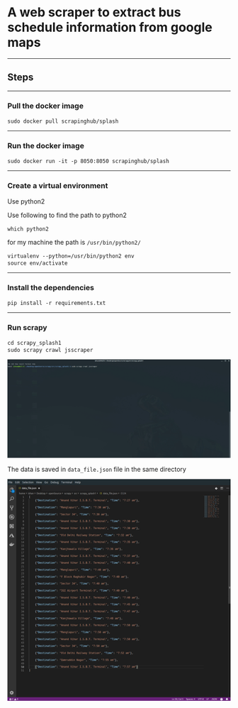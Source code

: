 # A web scraper to extract bus schedule information from google maps


---
## Steps
---

### Pull the docker image

```Shell
sudo docker pull scrapinghub/splash
```

---

### Run the docker image

```Shell
sudo docker run -it -p 8050:8050 scrapinghub/splash
```

---

### Create a virtual environment

Use python2

Use following to find the path to python2

```Shell
which python2
```

for my machine the path is `/usr/bin/python2/`

```Shell
virtualenv --python=/usr/bin/python2 env
source env/activate
```

---

### Install the dependencies

```Shell
pip install -r requirements.txt
```

---

### Run scrapy

```Shell
cd scrapy_splash1
sudo scrapy crawl jsscraper
```

![ScrapyRun](images/scrapy.gif)

The data is saved in `data_file.json` file in the same directory

![Data](images/data.png)